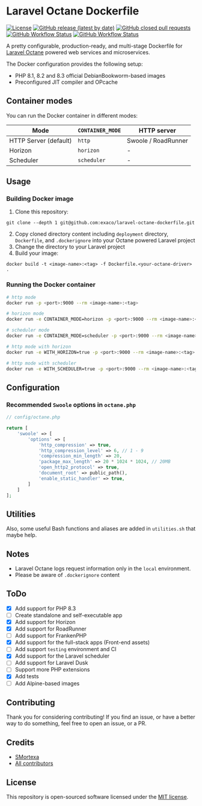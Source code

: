 # Laravel Octane Dockerfile
<a href="/LICENSE"><img alt="License" src="https://img.shields.io/github/license/exaco/laravel-octane-dockerfile"></a>
<a href="https://github.com/exaco/laravel-octane-dockerfile/releases"><img alt="GitHub release (latest by date)" src="https://img.shields.io/github/v/release/exaco/laravel-octane-dockerfile"></a>
<a href="https://github.com/exaco/laravel-octane-dockerfile/pulls"><img alt="GitHub closed pull requests" src="https://img.shields.io/github/issues-pr-closed/exaco/laravel-octane-dockerfile"></a>
<a href="https://github.com/exaco/laravel-octane-dockerfile/actions/workflows/tests.yml"><img alt="GitHub Workflow Status" src="https://github.com/exaco/laravel-octane-dockerfile/actions/workflows/roadrunner-test.yml/badge.svg"></a>
<a href="https://github.com/exaco/laravel-octane-dockerfile/actions/workflows/tests.yml"><img alt="GitHub Workflow Status" src="https://github.com/exaco/laravel-octane-dockerfile/actions/workflows/swoole-test.yml/badge.svg"></a>


A pretty configurable, production-ready, and multi-stage Dockerfile for [Laravel Octane](https://github.com/laravel/octane)
powered web services and microservices.

The Docker configuration provides the following setup:

- PHP 8.1, 8.2 and 8.3 official DebianBookworm-based images
- Preconfigured JIT compiler and OPcache

## Container modes

You can run the Docker container in different modes:

| Mode             | `CONTAINER_MODE` | HTTP server |
|------------------|----------------------|------------|
| HTTP Server (default) | `http`                | Swoole / RoadRunner |
| Horizon          | `horizon`            | - |
| Scheduler        | `scheduler`          | - |

## Usage

### Building Docker image
1. Clone this repository:
```
git clone --depth 1 git@github.com:exaco/laravel-octane-dockerfile.git
```
2. Copy cloned directory content including `deployment` directory, `Dockerfile`, and `.dockerignore` into your Octane powered Laravel project
3. Change the directory to your Laravel project
4. Build your image:
```
docker build -t <image-name>:<tag> -f Dockerfile.<your-octane-driver> .
```
### Running the Docker container

```bash
# http mode
docker run -p <port>:9000 --rm <image-name>:<tag>

# horizon mode
docker run -e CONTAINER_MODE=horizon -p <port>:9000 --rm <image-name>:<tag>

# scheduler mode
docker run -e CONTAINER_MODE=scheduler -p <port>:9000 --rm <image-name>:<tag>

# http mode with horizon
docker run -e WITH_HORIZON=true -p <port>:9000 --rm <image-name>:<tag>

# http mode with scheduler
docker run -e WITH_SCHEDULER=true -p <port>:9000 --rm <image-name>:<tag>
```

## Configuration

### Recommended `Swoole` options in `octane.php`

```php
// config/octane.php

return [
    'swoole' => [
        'options' => [
            'http_compression' => true,
            'http_compression_level' => 6, // 1 - 9
            'compression_min_length' => 20,
            'package_max_length' => 20 * 1024 * 1024, // 20MB
            'open_http2_protocol' => true,
            'document_root' => public_path(),
            'enable_static_handler' => true,
        ]
    ]
];
```

## Utilities

Also, some useful Bash functions and aliases are added in `utilities.sh` that maybe help.

## Notes

- Laravel Octane logs request information only in the `local` environment.
- Please be aware of `.dockerignore` content

## ToDo
- [x] Add support for PHP 8.3
- [ ] Create standalone and self-executable app
- [x] Add support for Horizon
- [x] Add support for RoadRunner
- [ ] Add support for FrankenPHP
- [x] Add support for the full-stack apps (Front-end assets)
- [ ] Add support `testing` environment and CI
- [x] Add support for the Laravel scheduler
- [ ] Add support for Laravel Dusk
- [ ] Support more PHP extensions
- [x] Add tests
- [ ] Add Alpine-based images

## Contributing

Thank you for considering contributing! If you find an issue, or have a better way to do something, feel free to open an
issue, or a PR.

## Credits
- [SMortexa](https://github.com/smortexa)
- [All contributors](https://github.com/exaco/laravel-octane-dockerfile/graphs/contributors)

## License

This repository is open-sourced software licensed under the [MIT license](https://opensource.org/licenses/MIT).
